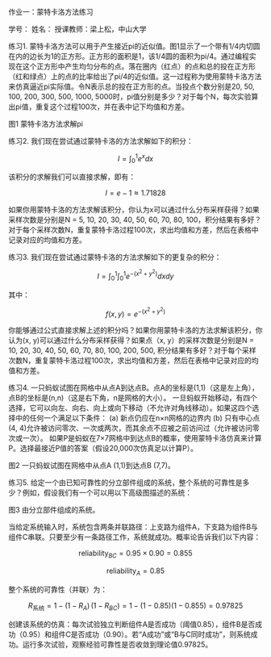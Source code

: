 作业一：蒙特卡洛方法练习

学号：                                         姓名：
授课教师：梁上松，中山大学

练习1. 
蒙特卡洛方法可以用于产生接近pi的近似值。图1显示了一个带有1/4内切圆在内的边长为1的正方形。正方形的面积是1，该1/4圆的面积为pi/4。通过编程实现在这个正方形中产生均匀分布的点。落在圈内（红点）的点和总的投在正方形（红和绿点）上的点的比率给出了pi/4的近似值。这一过程称为使用蒙特卡洛方法来仿真逼近pi实际值。令N表示总的投在正方形的点。当投点个数分别是20, 50, 100, 200, 300, 500, 1000, 5000时，pi值分别是多少？对于每个N，每次实验算出pi值，重复这个过程100次，并在表中记下均值和方差。

图1 蒙特卡洛方法求解pi

练习2. 
我们现在尝试通过蒙特卡洛的方法求解如下的积分：

$$ I = \int_{0}^{1} e^x  dx $$

该积分的求解我们可以直接求解，即有：

$$ I = e - 1 \approx 1.71828 $$

如果你用蒙特卡洛的方法求解该积分，你认为x可以通过什么分布采样获得？如果采样次数是分别是N = 5, 10, 20, 30, 40, 50, 60, 70, 80, 100，积分结果有多好？对于每个采样次数N，重复蒙特卡洛过程100次，求出均值和方差，然后在表格中记录对应的均值和方差。

练习3.
我们现在尝试通过蒙特卡洛的方法求解如下的更复杂的积分：

$$ I = \int_{0}^{1} \int_{0}^{1} e^{-(x^2 + y^2)}  dx  dy $$

其中：

$$ f(x, y) = e^{-(x^2 + y^2)} $$

你能够通过公式直接求解上述的积分吗？如果你用蒙特卡洛的方法求解该积分，你认为(x, y)可以通过什么分布采样获得？如果点（x, y）的采样次数是分别是N = 10, 20, 30, 40, 50, 60, 70, 80, 100, 200, 500, 积分结果有多好？对于每个采样次数N，重复蒙特卡洛过程100次，求出均值和方差，然后在表格中记录对应的均值和方差。

练习4.
一只蚂蚁试图在网格中从点A到达点B。点A的坐标是(1,1)（这是左上角），点B的坐标是(n,n)（这是右下角，n是网格的大小）。
一旦蚂蚁开始移动，有四个选择，它可以向左、向右、向上或向下移动（不允许对角线移动）。如果这四个选择中的任何一个满足以下条件：
(a) 新点仍应在n×n网格的边界内
(b) 只有中心点(4, 4)允许被访问零次、一次或两次，而其余点不应被之前访问过（允许被访问零次或一次）。
如果P是蚂蚁在7×7网格中到达点B的概率，使用蒙特卡洛仿真来计算P。选择最接近P值的答案（假设20,000次仿真足以计算P）。

图2 一只蚂蚁试图在网格中从点A (1,1)到达点B (7,7)。

练习5.
给定一个由已知可靠性的分立部件组成的系统，整个系统的可靠性是多少？例如，假设我们有一个可以用以下高级图描述的系统：

图3 由分立部件组成的系统。

当给定系统输入时，系统包含两条并联路径：上支路为组件A，下支路为组件B与组件C串联。只要至少有一条路径工作，系统就成功。概率论告诉我们以下内容：

$$ \text{reliability}_{BC} = 0.95 \times 0.90 = 0.855 $$

$$ \text{reliability}_A = 0.85 $$

整个系统的可靠性（并联）为：

$$ R_{\text{系统}} = 1 - \big(1 - R_A\big)\,\big(1 - R_{BC}\big) = 1 - (1-0.85)(1-0.855) = 0.97825 $$

创建该系统的仿真：每次试验独立判断组件A是否成功（阈值0.85），组件B是否成功（0.95）和组件C是否成功（0.90）。若“A成功”或“B与C同时成功”，则系统成功。运行多次试验，观察经验可靠性是否收敛到理论值0.97825。
